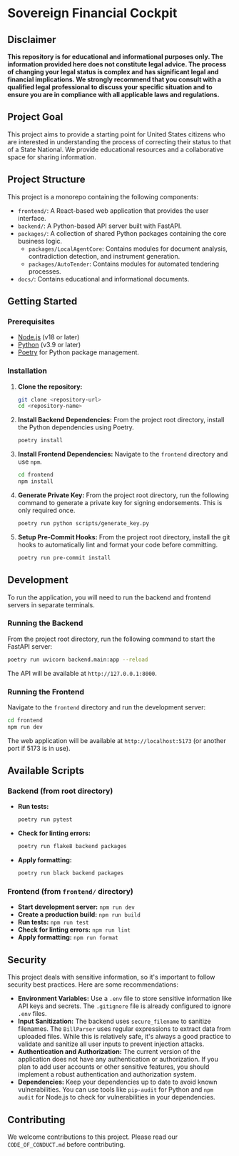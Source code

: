 # Sovereign Financial Cockpit

## Disclaimer

**This repository is for educational and informational purposes only. The information provided here does not constitute legal advice. The process of changing your legal status is complex and has significant legal and financial implications. We strongly recommend that you consult with a qualified legal professional to discuss your specific situation and to ensure you are in compliance with all applicable laws and regulations.**

## Project Goal

This project aims to provide a starting point for United States citizens who are interested in understanding the process of correcting their status to that of a State National. We provide educational resources and a collaborative space for sharing information.

## Project Structure

This project is a monorepo containing the following components:

*   `frontend/`: A React-based web application that provides the user interface.
*   `backend/`: A Python-based API server built with FastAPI.
*   `packages/`: A collection of shared Python packages containing the core business logic.
    *   `packages/LocalAgentCore`: Contains modules for document analysis, contradiction detection, and instrument generation.
    *   `packages/AutoTender`: Contains modules for automated tendering processes.
*   `docs/`: Contains educational and informational documents.

## Getting Started

### Prerequisites

*   [Node.js](https://nodejs.org/en/) (v18 or later)
*   [Python](https://www.python.org/downloads/) (v3.9 or later)
*   [Poetry](https://python-poetry.org/docs/#installation) for Python package management.

### Installation

1.  **Clone the repository:**
    ```bash
    git clone <repository-url>
    cd <repository-name>
    ```

2.  **Install Backend Dependencies:**
    From the project root directory, install the Python dependencies using Poetry.
    ```bash
    poetry install
    ```

3.  **Install Frontend Dependencies:**
    Navigate to the `frontend` directory and use `npm`.
    ```bash
    cd frontend
    npm install
    ```

4.  **Generate Private Key:**
    From the project root directory, run the following command to generate a private key for signing endorsements. This is only required once.
    ```bash
    poetry run python scripts/generate_key.py
    ```

5.  **Setup Pre-Commit Hooks:**
    From the project root directory, install the git hooks to automatically lint and format your code before committing.
    ```bash
    poetry run pre-commit install
    ```

## Development

To run the application, you will need to run the backend and frontend servers in separate terminals.

### Running the Backend

From the project root directory, run the following command to start the FastAPI server:
```bash
poetry run uvicorn backend.main:app --reload
```
The API will be available at `http://127.0.0.1:8000`.

### Running the Frontend

Navigate to the `frontend` directory and run the development server:
```bash
cd frontend
npm run dev
```
The web application will be available at `http://localhost:5173` (or another port if 5173 is in use).

## Available Scripts

### Backend (from root directory)

*   **Run tests:**
    ```bash
    poetry run pytest
    ```
*   **Check for linting errors:**
    ```bash
    poetry run flake8 backend packages
    ```
*   **Apply formatting:**
    ```bash
    poetry run black backend packages
    ```

### Frontend (from `frontend/` directory)

*   **Start development server:** `npm run dev`
*   **Create a production build:** `npm run build`
*   **Run tests:** `npm run test`
*   **Check for linting errors:** `npm run lint`
*   **Apply formatting:** `npm run format`

## Security

This project deals with sensitive information, so it's important to follow security best practices. Here are some recommendations:

*   **Environment Variables:** Use a `.env` file to store sensitive information like API keys and secrets. The `.gitignore` file is already configured to ignore `.env` files.
*   **Input Sanitization:** The backend uses `secure_filename` to sanitize filenames. The `BillParser` uses regular expressions to extract data from uploaded files. While this is relatively safe, it's always a good practice to validate and sanitize all user inputs to prevent injection attacks.
*   **Authentication and Authorization:** The current version of the application does not have any authentication or authorization. If you plan to add user accounts or other sensitive features, you should implement a robust authentication and authorization system.
*   **Dependencies:** Keep your dependencies up to date to avoid known vulnerabilities. You can use tools like `pip-audit` for Python and `npm audit` for Node.js to check for vulnerabilities in your dependencies.

## Contributing

We welcome contributions to this project. Please read our `CODE_OF_CONDUCT.md` before contributing.